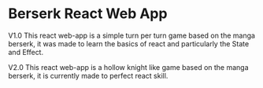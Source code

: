 # Berserk React Web App 

V1.0 This react web-app is a simple turn per turn game based on the manga berserk, it was made to learn the basics of react and particularly the State and Effect.

V2.0 This react web-app is a hollow knight like game based on the manga berserk, it is currently made to perfect react skill.
